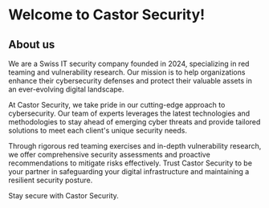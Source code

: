 # Welcome to Castor Security!

## About us

We are a Swiss IT security company founded in 2024, specializing in red teaming and vulnerability research. Our mission is to help organizations enhance their cybersecurity defenses and protect their valuable assets in an ever-evolving digital landscape.

At Castor Security, we take pride in our cutting-edge approach to cybersecurity. Our team of experts leverages the latest technologies and methodologies to stay ahead of emerging cyber threats and provide tailored solutions to meet each client's unique security needs.

Through rigorous red teaming exercises and in-depth vulnerability research, we offer comprehensive security assessments and proactive recommendations to mitigate risks effectively. Trust Castor Security to be your partner in safeguarding your digital infrastructure and maintaining a resilient security posture.

Stay secure with Castor Security.
